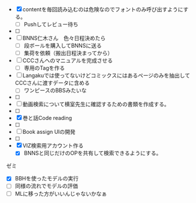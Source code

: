 - [x] contentを毎回読み込むのは危険なのでフォントのみ呼び出すようにする。
	- [ ] Pushしてレビュー待ち
- [ ] 
- [ ] BNNS仁木さん　色々日程決めたら
	- [ ] 段ボールを購入してBNNSに送る
	- [ ] 集荷を依頼（搬出日程決まってから）
- [ ] CCCさんへのマニュアルを完成させる
	- [ ] 専用のTagを作る
- [ ] Langakuでは使ってないけどコミックスにはあるページのみを抽出してCCCさんに渡すデータに含める
	- [ ] ワンピースのBBSみたいな
- [ ] 
- [ ] 動画検索について横室先生に確認するための書類を作成する。
- [ ] 
- [x] 巻と話Code reading
- [ ] 
- [ ] Book assign UIの開発
- [ ] 
- [x] VIZ検索用アカウント作る
	- [x]  BNNSと同じだけのOPを共有して検索できるようにする。

ゼミ
- [x] BBHを使ったモデルの実行
- [ ] 同様の流れでモデルの評価
- [ ] MLに移った方がいいんじゃないかなぁ